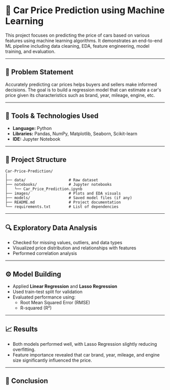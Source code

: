 # 🚗 Car Price Prediction using Machine Learning

This project focuses on predicting the price of cars based on various features using machine learning algorithms. It demonstrates an end-to-end ML pipeline including data cleaning, EDA, feature engineering, model training, and evaluation.

---

## 📌 Problem Statement

Accurately predicting car prices helps buyers and sellers make informed decisions. The goal is to build a regression model that can estimate a car's price given its characteristics such as brand, year, mileage, engine, etc.

---

## 🧰 Tools & Technologies Used

- **Language:** Python  
- **Libraries:** Pandas, NumPy, Matplotlib, Seaborn, Scikit-learn  
- **IDE:** Jupyter Notebook  

---

## 📂 Project Structure

```
Car-Price-Prediction/
│
├── data/                   # Raw dataset
├── notebooks/              # Jupyter notebooks
│   └── Car_Price_Prediction.ipynb
├── images/                 # Plots and EDA visuals
├── models/                 # Saved model files (if any)
├── README.md               # Project documentation
└── requirements.txt        # List of dependencies
```

---

## 🔍 Exploratory Data Analysis

- Checked for missing values, outliers, and data types
- Visualized price distribution and relationships with features
- Performed correlation analysis

---

## ⚙️ Model Building

- Applied **Linear Regression** and **Lasso Regression**
- Used train-test split for validation
- Evaluated performance using:
  - Root Mean Squared Error (RMSE)
  - R-squared (R²)

---

## 📈 Results

- Both models performed well, with Lasso Regression slightly reducing overfitting.
- Feature importance revealed that car brand, year, mileage, and engine size significantly influenced the price.

---

## 📌 Conclusion
